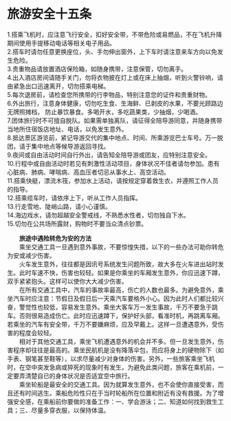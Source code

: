 # 旅游安全十五条  

1.搭乘飞机时，应注意飞行安全，扣好安全带，不带危险或易燃品，不在飞机升降期间使用手提移动电话等相关电子用品。  
2.搭车时请勿任意更换座位，头、手勿伸出窗外，上下车时请注意来车方向以免发生危险。  
3.贵重物品请放置酒店保险箱，如随身携带，注意保管，切勿离手。  
4.出入酒店房间请随手关门，勿将衣物披在灯上或在床上抽烟，听到火警铃响，请由紧急出口迅速离开，切勿搭乘电梯。  
5.每次退房前，请检查您所携带的行李物品，特别注意您的证件和贵重财物。  
6.外出旅行，注意身体健康，切勿吃生食、生海鲜、已剥皮的水果，不要光顾路边无牌照摊档， 防止暴饮暴食。多喝开水，多吃蔬果类，少抽烟，少喝酒。  
7.团体旅行时不可擅自脱队。如果需单独离队，请征得全陪导游同意，并随身携带当地所住宿饭店地址、电话，以免发生意外。  
8.抵达景区游览前，紧记导游交代的集中地点、时间、所乘游览巴士车号。万一脱团，请于集中地点等候导游返回寻找。  
9.夜间或自由活动时间自行外出，请告知全陪导游或团友，应特别注意安全。  
10.行程中或自由活动时若见有刺激性活动项目，身体状况不佳者请勿参加。患有心脏病、肺病、哮喘病、高血压者切忌从事水上、高空活动。  
11.搭乘快艇，漂流木筏，参加水上活动，请按规定穿着救生衣，并遵照工作人员的指导。  
12.搭乘缆车时，请依序上下，听从工作人员指挥。  
13.行走雪地、陡峭山路，请小心谨慎。  
14.海边戏水，请勿超越安全警戒线，不熟悉水性者，切勿独自下水。  
15.切勿在公共场所露财，购物时不要当众清点钞票。  

&emsp;&emsp;**旅途中遇险转危为安的方法**  
&emsp;&emsp;乘坐交通工具一旦遇到意外事故，不要惊惶失措，以下的一些办法可助你转危为安或减少伤害。  
&emsp;&emsp;火车发生意外，往往都是因讯号系统发生问题所致，故大多在火车进出站时发生。此时车速不快，伤害也较轻。如果是你乘坐的车厢发生意外，你应迅速下蹲，双手紧紧抱头。这样可以使你大大减少伤害。  
&emsp;&emsp;在所有交通工具中，汽车的事故率最高，伤亡的人数也最多。为避免意外，乘坐汽车时应注意：节假日及假日后一天乘汽车要格外小心。因为此时人们都比较兴奋，警觉性也较低，容易发生意外。乘坐大客车万一发生事故，千万不要急于跳车。否则很易造成伤亡。此时应迅速蹲下，保护好头部，看准时机，再跳离车厢。若乘坐的汽车有安全带，千万不要嫌麻烦，应及早戴上。这样一旦遭遇意外，受伤害的程度会较轻。  
&emsp;&emsp;相对于其他交通工具，乘坐飞机遭遇意外的机会并不多。但一旦发生意外，伤害程序却往往是最高的。乘坐民航机是没有降落伞包，而应将身上的硬物除下（如手表、钢笔甚至鞋等），以求尽量减少对身体的伤害。另外，一些旅客乘坐飞机时，在空中突发急病或猝死的现象时有发生，为避免此类问题，旅客在乘机前，一定要弄清楚自已的身体状况是否适宜空中旅行。  
&emsp;&emsp;乘坐轮船是最安全的交通工具。因为就算发生意外，也不会使你直接受害，而且还有时间逃生。乘船危险性只在于当时轮船所在位置和附近有没有救援。为了增强安全感，在乘船前你要做的准备工作：一、学会游泳；二、知道如何找到救生工具；三、尽量多穿衣服，以保持体温。  
